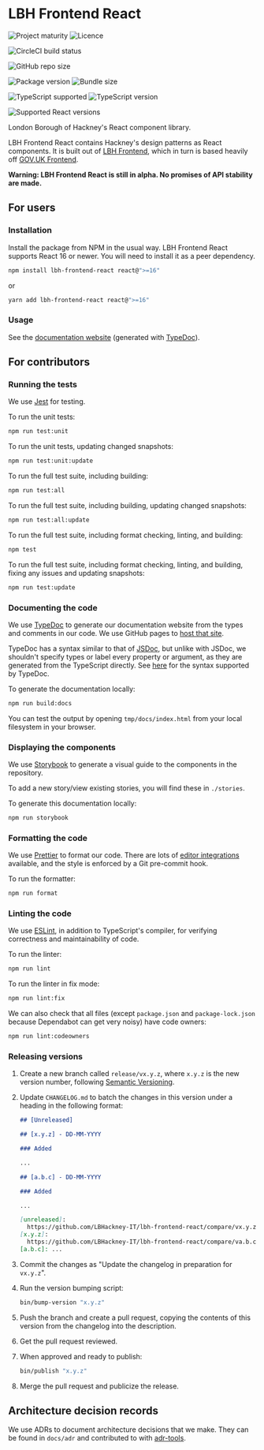 # LBH Frontend React

![Project maturity](https://img.shields.io/badge/project_maturity-alpha-blue?style=for-the-badge)
![Licence](https://img.shields.io/github/license/LBHackney-IT/lbh-frontend-react?label=licence&style=for-the-badge)

![CircleCI build status](https://img.shields.io/circleci/build/github/LBHackney-IT/lbh-frontend-react?style=for-the-badge)

![GitHub repo size](https://img.shields.io/github/repo-size/LBHackney-IT/lbh-frontend-react?style=for-the-badge)

![Package version](https://img.shields.io/npm/v/lbh-frontend-react?style=for-the-badge)
![Bundle size](https://img.shields.io/bundlephobia/min/lbh-frontend-react?style=for-the-badge)

![TypeScript supported](https://img.shields.io/npm/types/lbh-frontend-react?style=for-the-badge)
![TypeScript version](https://img.shields.io/npm/dependency-version/lbh-frontend-react/dev/typescript?style=for-the-badge)

![Supported React versions](https://img.shields.io/npm/dependency-version/lbh-frontend-react/peer/react?style=for-the-badge)

London Borough of Hackney's React component library.

LBH Frontend React contains Hackney's design patterns as React components. It is
built out of [LBH Frontend](https://github.com/LBHackney-IT/LBH-frontend), which
in turn is based heavily off
[GOV.UK Frontend](https://github.com/alphagov/govuk-frontend).

**Warning: LBH Frontend React is still in alpha. No promises of API stability
are made.**

## For users

### Installation

Install the package from NPM in the usual way. LBH Frontend React supports React
16 or newer. You will need to install it as a peer dependency.

```sh
npm install lbh-frontend-react react@">=16"
```

or

```sh
yarn add lbh-frontend-react react@">=16"
```

### Usage

See the
[documentation website](https://lbhackney-it.github.io/lbh-frontend-react/docs/)
(generated with [TypeDoc](https://typedoc.org/)).

## For contributors

### Running the tests

We use [Jest](https://jestjs.io/) for testing.

To run the unit tests:

```bash
npm run test:unit
```

To run the unit tests, updating changed snapshots:

```bash
npm run test:unit:update
```

To run the full test suite, including building:

```bash
npm run test:all
```

To run the full test suite, including building, updating changed snapshots:

```bash
npm run test:all:update
```

To run the full test suite, including format checking, linting, and building:

```bash
npm test
```

To run the full test suite, including format checking, linting, and building,
fixing any issues and updating snapshots:

```bash
npm run test:update
```

### Documenting the code

We use [TypeDoc](https://typedoc.org/) to generate our documentation website
from the types and comments in our code. We use GitHub pages to
[host that site](https://lbhackney-it.github.io/lbh-frontend-react/docs/).

TypeDoc has a syntax similar to that of [JSDoc](https://jsdoc.app/), but unlike
with JSDoc, we shouldn't specify types or label every property or argument, as
they are generated from the TypeScript directly. See
[here](https://typedoc.org/guides/doccomments/) for the syntax supported by
TypeDoc.

To generate the documentation locally:

```sh
npm run build:docs
```

You can test the output by opening `tmp/docs/index.html` from your local
filesystem in your browser.

### Displaying the components

We use [Storybook](https://storybook.js.org) to generate a visual guide to the components in the repository.

To add a new story/view existing stories, you will find these in `./stories`.

To generate this documentation locally:

```sh
npm run storybook
```

### Formatting the code

We use [Prettier](https://prettier.io/) to format our code. There are lots of
[editor integrations](https://prettier.io/docs/en/editors.html) available, and
the style is enforced by a Git pre-commit hook.

To run the formatter:

```bash
npm run format
```

### Linting the code

We use [ESLint](https://eslint.org/), in addition to TypeScript's compiler, for
verifying correctness and maintainability of code.

To run the linter:

```bash
npm run lint
```

To run the linter in fix mode:

```bash
npm run lint:fix
```

We can also check that all files (except `package.json` and `package-lock.json`
because Dependabot can get very noisy) have code owners:

```sh
npm run lint:codeowners
```

### Releasing versions

1. Create a new branch called `release/vx.y.z`, where `x.y.z` is the new version
   number, following [Semantic Versioning](https://semver.org/spec/v2.0.0.html).

1. Update `CHANGELOG.md` to batch the changes in this version under a heading in
   the following format:

   ```md
   ## [Unreleased]

   ## [x.y.z] - DD-MM-YYYY

   ### Added

   ...

   ## [a.b.c] - DD-MM-YYYY

   ### Added

   ...

   [unreleased]:
     https://github.com/LBHackney-IT/lbh-frontend-react/compare/vx.y.z...HEAD
   [x.y.z]:
     https://github.com/LBHackney-IT/lbh-frontend-react/compare/va.b.c...vx.y.z
   [a.b.c]: ...
   ```

1. Commit the changes as "Update the changelog in preparation for `vx.y.z`".

1. Run the version bumping script:

   ```sh
   bin/bump-version "x.y.z"
   ```

1. Push the branch and create a pull request, copying the contents of this
   version from the changelog into the description.

1. Get the pull request reviewed.

1. When approved and ready to publish:

   ```sh
   bin/publish "x.y.z"
   ```

1. Merge the pull request and publicize the release.

## Architecture decision records

We use ADRs to document architecture decisions that we make. They can be found
in `docs/adr` and contributed to with
[adr-tools](https://github.com/npryce/adr-tools).
